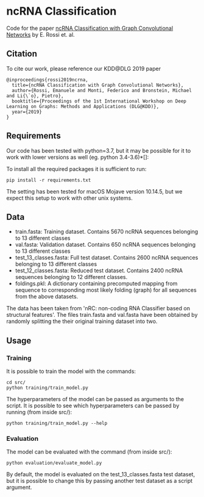 # ncRNA Classification

Code for the paper [ncRNA Classification with Graph Convolutional
Networks](https://arxiv.org/abs/1905.06515) by E. Rossi et. al.

## Citation
To cite our work, please reference our KDD@DLG 2019 paper
```
@inproceedings{rossi2019ncrna,
  title={ncRNA Classification with Graph Convolutional Networks},
  author={Rossi, Emanuele and Monti, Federico and Bronstein, Michael and Li{\`o}, Pietro},
  booktitle={Proceedings of the 1st International Workshop on Deep Learning on Graphs: Methods and Applications (DLG@KDD)},
  year={2019}
}
```

## Requirements
Our code has been tested with python=3.7, but it may be possible for it
to work with lower versions as well (eg. python 3.4-3.6)*[]: 

To install all the required packages it is sufficient to run:

```
pip install -r requirements.txt
```

The setting has been tested for macOS Mojave version 10.14.5, but we expect 
this setup to work with other unix systems.

## Data

- train.fasta: Training dataset. Contains 5670 ncRNA sequences belonging
 to 13 different classes 
- val.fasta: Validation dataset. Contains 650 ncRNA sequences belonging
 to 13 different classes
- test_13_classes.fasta: Full test dataset. Contains 2600 ncRNA 
sequences belonging to 13 different classes
- test_12_classes.fasta: Reduced test dataset. Contains 2400 ncRNA 
sequences belonging to 12 different classes. 
- foldings.pkl: A dictionary containing precomputed mapping from sequence to 
corresponding most likely folding (graph) for all sequences from the above 
datasets.

The data has been taken from 'nRC: non-coding RNA Classifier based on structural features'.
The files train.fasta and val.fasta have been obtained by randomly splitting the 
their original training dataset into two.

## Usage

### Training
It is possible to train the model with the commands:

```
cd src/
python training/train_model.py
```

The hyperparameters of the model can be passed as arguments to the script. 
It is possible to see which hyperparameters can be passed by running (from inside src/):

```
python training/train_model.py --help
```

### Evaluation
The model can be evaluated with the command (from inside src/):

```
python evaluation/evaluate_model.py
```

By default, the model is evaluated on the test_13_classes.fasta test dataset, but
it is possible to change this by passing another test dataset as a script argument.
